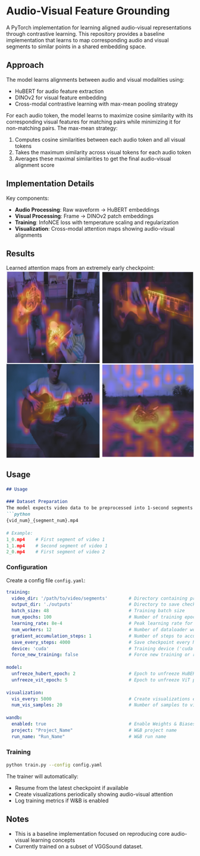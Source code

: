 # Audio-Visual Feature Grounding

A PyTorch implementation for learning aligned audio-visual representations through contrastive learning. This repository provides a baseline implementation that learns to map corresponding audio and visual segments to similar points in a shared embedding space.

## Approach

The model learns alignments between audio and visual modalities using:
- HuBERT for audio feature extraction
- DINOv2 for visual feature embedding
- Cross-modal contrastive learning with max-mean pooling strategy

For each audio token, the model learns to maximize cosine similarity with its corresponding visual features for matching pairs while minimizing it for non-matching pairs. The max-mean strategy:
1. Computes cosine similarities between each audio token and all visual tokens
2. Takes the maximum similarity across visual tokens for each audio token
3. Averages these maximal similarities to get the final audio-visual alignment score

## Implementation Details

Key components:
- **Audio Processing**: Raw waveform → HuBERT embeddings
- **Visual Processing**: Frame → DINOv2 patch embeddings  
- **Training**: InfoNCE loss with temperature scaling and regularization
- **Visualization**: Cross-modal attention maps showing audio-visual alignments

## Results

Learned attention maps from an extremely early checkpoint:
![Sample attention visualization](img/sample.png)

## Usage

```markdown
## Usage

### Dataset Preparation
The model expects video data to be preprocessed into 1-second segments with a specific naming convention:
```python
{vid_num}_{segment_num}.mp4

# Example:
1_0.mp4    # First segment of video 1
1_1.mp4    # Second segment of video 1
2_0.mp4    # First segment of video 2
```

### Configuration
Create a config file `config.yaml`:
```yaml
training:
  video_dir: '/path/to/video/segments'        # Directory containing preprocessed 1s video segments
  output_dir: './outputs'                     # Directory to save checkpoints and visualizations
  batch_size: 48                              # Training batch size
  num_epochs: 100                             # Number of training epochs
  learning_rate: 8e-4                         # Peak learning rate for OneCycleLR
  num_workers: 12                             # Number of dataloader workers
  gradient_accumulation_steps: 1              # Number of steps to accumulate gradients
  save_every_steps: 4000                      # Save checkpoint every N steps
  device: 'cuda'                              # Training device ('cuda' or 'cpu')
  force_new_training: false                   # Force new training or resume from checkpoint

model:
  unfreeze_hubert_epoch: 2                    # Epoch to unfreeze HuBERT parameters
  unfreeze_vit_epoch: 5                       # Epoch to unfreeze ViT parameters

visualization:
  vis_every: 5000                             # Create visualizations every N steps
  num_vis_samples: 20                         # Number of samples to visualize

wandb:
  enabled: true                               # Enable Weights & Biases logging
  project: "Project_Name"                     # W&B project name
  run_name: "Run_Name"                        # W&B run name
```

### Training
```bash
python train.py --config config.yaml
```

The trainer will automatically:
- Resume from the latest checkpoint if available
- Create visualizations periodically showing audio-visual attention
- Log training metrics if W&B is enabled





## Notes
- This is a baseline implementation focused on reproducing core audio-visual learning concepts
- Currently trained on a subset of VGGSound dataset.
